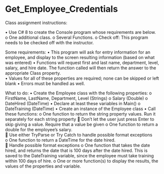 # Get_Employee_Credentials

Class assignment instructions: 

•	Use C# 8 to create the Console program whose requirements are below.  
o	One additional class. 
o	Several Functions. 
o	Check off:  This program needs to be checked off with the instructor.

Some requirements:
•	This program will ask for entry information for an employee, and display to the screen resulting information (based on what was entered)
•	Functions will request first and last name, department, level, salary, and hire date.  The function called will then return the answer to the appropriate Class property.  
•	Values for all of these properties are required; none can be skipped or left blank
•	Errors must be handled as well.  

What to do:
•	Create the Employee class with the following properties:
o	FirstName, LastName, Department, Level (Strings)
o	Salary (Double)
o	DateHired (DateTime)
•	Declare at least these variables in Main()
o	DateTraining (DateTime)
•	Create an instance of the Employee class
•	Call these functions:
o	One function to return the string property values.  Run it separately for each string property 
	Don’t let the user just press Enter to skip giving a value.  Require that a value be given
o	One function to return a double for the employee’s salary.  
	Use either TryParse or Try Catch to handle possible format exceptions  
o	One function to return a DateTime for the date hired.  
	Handle possible format exceptions
o	One function that takes the date hired, and returns the date that is 100 days after the date hired.  This is saved to the DateTraining variable, since the employee must take training within 100 days of hire.
o	One or more function(s) to display the results, the values of the properties and variable.

